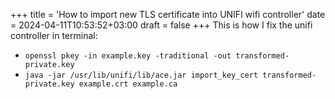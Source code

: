 +++
title = 'How to import new TLS certificate into UNIFI wifi controller'
date = 2024-04-11T10:53:52+03:00
draft = false
+++
This is how I fix the unifi controller in terminal:

 - `openssl pkey -in example.key -traditional -out transformed-private.key`
 - `java -jar /usr/lib/unifi/lib/ace.jar import_key_cert transformed-private.key example.crt example.ca`
